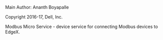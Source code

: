 Main Author:  Ananth Boyapalle

Copyright 2016-17, Dell, Inc.

Modbus Micro Service - device service for connecting Modbus devices to EdgeX.

